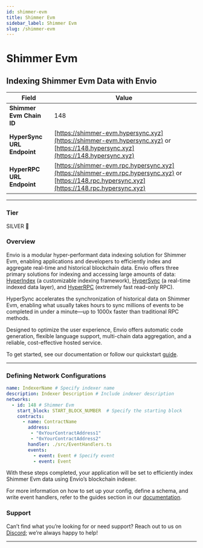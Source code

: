 ```yaml
---
id: shimmer-evm
title: Shimmer Evm
sidebar_label: Shimmer Evm
slug: /shimmer-evm
---
```


# Shimmer Evm

## Indexing Shimmer Evm Data with Envio

| **Field**                     | **Value**                                                                                          |
|-------------------------------|----------------------------------------------------------------------------------------------------|
| **Shimmer Evm Chain ID**     | 148                                                                                            |
| **HyperSync URL Endpoint**    | [https://shimmer-evm.hypersync.xyz](https://shimmer-evm.hypersync.xyz) or [https://148.hypersync.xyz](https://148.hypersync.xyz) |
| **HyperRPC URL Endpoint**     | [https://shimmer-evm.rpc.hypersync.xyz](https://shimmer-evm.rpc.hypersync.xyz) or [https://148.rpc.hypersync.xyz](https://148.rpc.hypersync.xyz) |

---

### Tier

SILVER 🥈

### Overview

Envio is a modular hyper-performant data indexing solution for Shimmer Evm, enabling applications and developers to efficiently index and aggregate real-time and historical blockchain data. Envio offers three primary solutions for indexing and accessing large amounts of data: [HyperIndex](/docs/HyperIndex/overview) (a customizable indexing framework), [HyperSync](/docs/HyperSync/overview) (a real-time indexed data layer), and [HyperRPC](/docs/HyperSync/overview-hyperrpc) (extremely fast read-only RPC).

HyperSync accelerates the synchronization of historical data on Shimmer Evm, enabling what usually takes hours to sync millions of events to be completed in under a minute—up to 1000x faster than traditional RPC methods.

Designed to optimize the user experience, Envio offers automatic code generation, flexible language support, multi-chain data aggregation, and a reliable, cost-effective hosted service.

To get started, see our documentation or follow our quickstart [guide](/docs/HyperIndex/contract-import).

---

### Defining Network Configurations

```yaml
name: IndexerName # Specify indexer name
description: Indexer Description # Include indexer description
networks:
  - id: 148 # Shimmer Evm  
    start_block: START_BLOCK_NUMBER  # Specify the starting block
    contracts:
      - name: ContractName
        address:
         - "0xYourContractAddress1"
         - "0xYourContractAddress2"
        handler: ./src/EventHandlers.ts
        events:
          - event: Event # Specify event
          - event: Event
```

With these steps completed, your application will be set to efficiently index Shimmer Evm data using Envio’s blockchain indexer.

For more information on how to set up your config, define a schema, and write event handlers, refer to the guides section in our [documentation](/docs/HyperIndex/configuration-file).

### Support

Can’t find what you’re looking for or need support? Reach out to us on [Discord](https://discord.com/invite/Q9qt8gZ2fX); we’re always happy to help!

---

